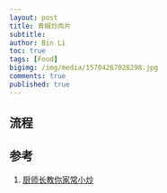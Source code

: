 ```yaml
---
layout: post
title: 青椒炒肉片
subtitle:
author: Bin Li
toc: true
tags: [Food]
bigimg: /img/media/15704267028298.jpg
comments: true
published: true
---
```



## 流程

## 参考
1. [厨师长教你家常小炒](https://www.youtube.com/watch?v=wn0_7SMpw6o)

